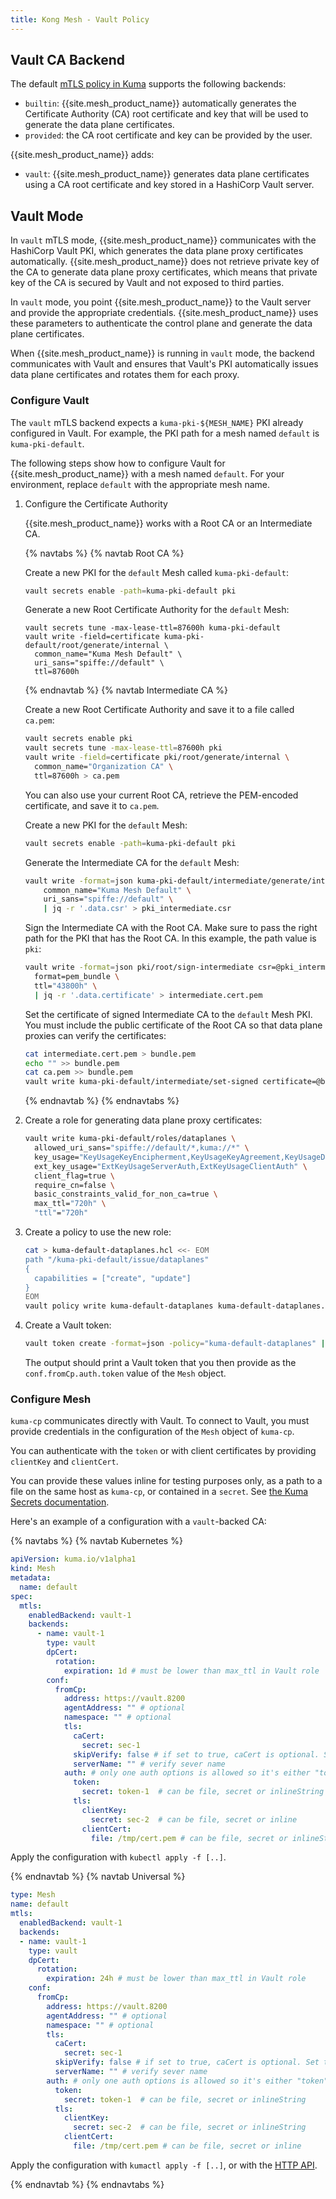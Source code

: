 ```yaml
---
title: Kong Mesh - Vault Policy
---
```


## Vault CA Backend

The default [mTLS policy in Kuma](https://kuma.io/docs/latest/policies/mutual-tls/)
supports the following backends:

* `builtin`: {{site.mesh_product_name}} automatically generates the Certificate
Authority (CA) root certificate and key that will be used to generate the data
plane certificates.
* `provided`: the CA root certificate and key can be provided by the user.

{{site.mesh_product_name}} adds:

* `vault`: {{site.mesh_product_name}} generates data plane certificates
using a CA root certificate and key stored in a HashiCorp Vault
server.

## Vault Mode

In `vault` mTLS mode, {{site.mesh_product_name}} communicates with the HashiCorp Vault PKI,
which generates the data plane proxy certificates automatically.
{{site.mesh_product_name}} does not retrieve private key of the CA to generate data plane proxy certificates,
which means that private key of the CA is secured by Vault and not exposed to third parties.

In `vault` mode, you point {{site.mesh_product_name}} to the
Vault server and provide the appropriate credentials. {{site.mesh_product_name}}
uses these parameters to authenticate the control plane and generate the
data plane certificates.

When {{site.mesh_product_name}} is running in `vault` mode, the backend communicates with Vault and ensures 
that Vault's PKI automatically issues data plane certificates and rotates them for
each proxy.

### Configure Vault

The `vault` mTLS backend expects a `kuma-pki-${MESH_NAME}` PKI already
configured in Vault. For example, the PKI path for a mesh named `default` is `kuma-pki-default`.

The following steps show how to configure Vault for {{site.mesh_product_name}} with a mesh named 
`default`. For your environment, replace `default` with the appropriate mesh name.

1.  Configure the Certificate Authority

    {{site.mesh_product_name}} works with a Root CA or an Intermediate CA.
    
    {% navtabs %}
    {% navtab Root CA %}
    
    Create a new PKI for the `default` Mesh called `kuma-pki-default`:
    
    ```sh
    vault secrets enable -path=kuma-pki-default pki
    ```
    
    Generate a new Root Certificate Authority for the `default` Mesh:
    
    ```
    vault secrets tune -max-lease-ttl=87600h kuma-pki-default
    vault write -field=certificate kuma-pki-default/root/generate/internal \
      common_name="Kuma Mesh Default" \
      uri_sans="spiffe://default" \
      ttl=87600h
    ```
    
    {% endnavtab %}
    {% navtab Intermediate CA %}
    
    Create a new Root Certificate Authority and save it to a file called `ca.pem`:
    
    ```sh
    vault secrets enable pki
    vault secrets tune -max-lease-ttl=87600h pki
    vault write -field=certificate pki/root/generate/internal \
      common_name="Organization CA" \
      ttl=87600h > ca.pem
    ```
    
    You can also use your current Root CA, retrieve the PEM-encoded certificate, and save it to `ca.pem`.
    
    Create a new PKI for the `default` Mesh:
    
    ```sh
    vault secrets enable -path=kuma-pki-default pki
    ```
    
    Generate the Intermediate CA for the `default` Mesh:
    
    ```sh
    vault write -format=json kuma-pki-default/intermediate/generate/internal \
        common_name="Kuma Mesh Default" \
        uri_sans="spiffe://default" \
        | jq -r '.data.csr' > pki_intermediate.csr
    ```
    
    Sign the Intermediate CA with the Root CA. Make sure to pass the right path for the PKI that has the Root CA.
    In this example, the path  value is `pki`:
    
    ```sh
    vault write -format=json pki/root/sign-intermediate csr=@pki_intermediate.csr \
      format=pem_bundle \
      ttl="43800h" \
      | jq -r '.data.certificate' > intermediate.cert.pem
    ```
    
    Set the certificate of signed Intermediate CA to the `default` Mesh PKI. You must include the public certificate of the Root CA
    so that data plane proxies can verify the certificates:
    
    ```sh
    cat intermediate.cert.pem > bundle.pem
    echo "" >> bundle.pem
    cat ca.pem >> bundle.pem
    vault write kuma-pki-default/intermediate/set-signed certificate=@bundle.pem
    ```
    
    {% endnavtab %}
    {% endnavtabs %}
    
1.  Create a role for generating data plane proxy certificates:

    ```sh
    vault write kuma-pki-default/roles/dataplanes \
      allowed_uri_sans="spiffe://default/*,kuma://*" \
      key_usage="KeyUsageKeyEncipherment,KeyUsageKeyAgreement,KeyUsageDigitalSignature" \
      ext_key_usage="ExtKeyUsageServerAuth,ExtKeyUsageClientAuth" \
      client_flag=true \
      require_cn=false \
      basic_constraints_valid_for_non_ca=true \
      max_ttl="720h" \
      "ttl"="720h"
    ```

1.  Create a policy to use the new role:

    ```sh
    cat > kuma-default-dataplanes.hcl <<- EOM
    path "/kuma-pki-default/issue/dataplanes"
    {
      capabilities = ["create", "update"]
    }
    EOM
    vault policy write kuma-default-dataplanes kuma-default-dataplanes.hcl
    ```

4.  Create a Vault token:

    ```sh
    vault token create -format=json -policy="kuma-default-dataplanes" | jq -r ".auth.client_token"
    ```
    
    The output should print a Vault token that you then provide as the `conf.fromCp.auth.token` value of the `Mesh` object.

### Configure Mesh

`kuma-cp` communicates directly with Vault. To connect to
Vault, you must provide credentials in the configuration of the `Mesh` object of `kuma-cp`.

You can authenticate with the `token` or with client certificates by providing `clientKey` and `clientCert`.

You can provide these values inline for testing purposes only, as a path to a file on the
same host as `kuma-cp`, or contained in a `secret`. See [the Kuma Secrets documentation](https://kuma.io/docs/latest/documentation/secrets/).

Here's an example of a configuration with a `vault`-backed CA:

{% navtabs %}
{% navtab Kubernetes %}

```yaml
apiVersion: kuma.io/v1alpha1
kind: Mesh
metadata:
  name: default
spec:
  mtls:
    enabledBackend: vault-1
    backends:
      - name: vault-1
        type: vault
        dpCert:
          rotation:
            expiration: 1d # must be lower than max_ttl in Vault role
        conf:
          fromCp:
            address: https://vault.8200
            agentAddress: "" # optional
            namespace: "" # optional
            tls:
              caCert:
                secret: sec-1
              skipVerify: false # if set to true, caCert is optional. Set to true only for development
              serverName: "" # verify sever name
            auth: # only one auth options is allowed so it's either "token" or "tls"
              token:
                secret: token-1  # can be file, secret or inlineString
              tls:
                clientKey:
                  secret: sec-2  # can be file, secret or inline
                clientCert:
                  file: /tmp/cert.pem # can be file, secret or inlineString
```

Apply the configuration with `kubectl apply -f [..]`.

{% endnavtab %}
{% navtab Universal %}

```yaml
type: Mesh
name: default
mtls:
  enabledBackend: vault-1
  backends:
  - name: vault-1
    type: vault
    dpCert:
      rotation:
        expiration: 24h # must be lower than max_ttl in Vault role
    conf:
      fromCp:
        address: https://vault.8200
        agentAddress: "" # optional
        namespace: "" # optional
        tls:
          caCert:
            secret: sec-1
          skipVerify: false # if set to true, caCert is optional. Set to true only for development
          serverName: "" # verify sever name
        auth: # only one auth options is allowed so it's either "token" or "tls"
          token:
            secret: token-1  # can be file, secret or inlineString
          tls:
            clientKey:
              secret: sec-2  # can be file, secret or inlineString
            clientCert:
              file: /tmp/cert.pem # can be file, secret or inline
```

Apply the configuration with `kumactl apply -f [..]`, or with the [HTTP API](https://kuma.io/docs/latest/documentation/http-api).

{% endnavtab %}
{% endnavtabs %}
